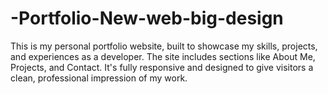 # -Portfolio-New-web-big-design
This is my personal portfolio website, built to showcase my skills, projects, and experiences as a developer. The site includes sections like About Me, Projects, and Contact. It's fully responsive and designed to give visitors a clean, professional impression of my work.
